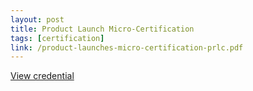 ```yaml
---
layout: post
title: Product Launch Micro-Certification
tags: [certification]
link: /product-launches-micro-certification-prlc.pdf
---
```


<a href="/product-launches-micro-certification-prlc.pdf" target="_blank">View credential</a>